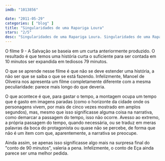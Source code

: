 ```yaml
---
imdb: "1013856"

date: "2011-05-29"
categories: [ "blog" ]
title: "Singularidades de uma Rapariga Loura"
stars: "2/5"
desc: "Singularidades de uma Rapariga Loura. Singularidades de uma Rapariga Loura (Portugal, 2009). Dirigido por Manoel de Oliveira. Escrito por Eça de Queirós, Manoel de Oliveira, Manoel de Oliveira. Com Ricardo Trêpa, Catarina Wallenstein, Diogo Dória, Júlia Buisel, Leonor Silveira, Luís Miguel Cintra, Glória de Matos, Filipe Vargas, Rogério Samora."
---
```

O filme 9 - A Salvação se baseia em um curta anteriormente produzido. O resultado é que temos uma história curta o suficiente para ser contada em 10 minutos ser expandida em tediosos 79 minutos.

O que se aprende nesse filme é que não se deve estender uma história, a não ser que se saiba o que se está fazendo. Infelizmente, Manoel de Oliveira nos apresenta um filme completamente diferente com a mesma peculiaridade: parece mais longo do que deveria.

O que acontece é que, para gastar o tempo, a montagem ocupa um tempo que é gasto em imagens paradas (como o horizonte da cidade onde os personagens vivem, por mais de cinco vezes mostrado em amplos segundos), mas, mesmo que isso significasse alguma coisa na narrativa, como demarcar a passagem do tempo, isso não ocorre. Avesso ao extremo, a própria passagem do tempo, quando necessária, ou se traduz em meras palavras da boca do protagonista ou quase não se percebe, de forma que não é um item com que, aparentemente, a narrativa se preocupe.

Ainda assim, se apenas isso significasse algo mais na surpresa final do "conto de 90 minutos", valeria a pena. Infelizmente, o conto de Eça ainda parece ser uma melhor pedida.
